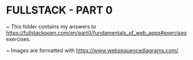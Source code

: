 # FULLSTACK - PART 0

~ This folder contains my answers to https://fullstackopen.com/en/part0/fundamentals_of_web_apps#exercises exercises.

~ Images are formatted with https://www.websequencediagrams.com/.
